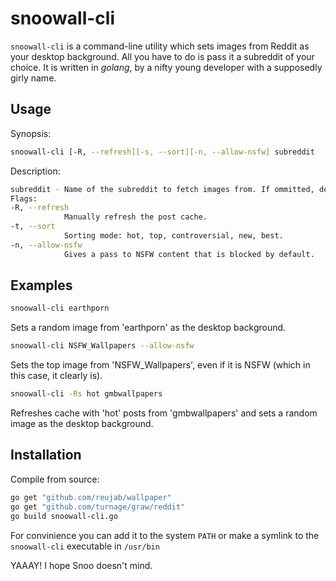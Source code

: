 # snoowall-cli

`snoowall-cli` is a command-line utility which sets images from Reddit as your desktop background. All you have to do is pass it a subreddit of your choice. It is written in *golang*, by a nifty young developer with a supposedly girly name.

## Usage

Synopsis:
```bash
snoowall-cli [-R, --refresh][-s, --sort][-n, --allow-nsfw] subreddit
```

Description: 
```bash
subreddit - Name of the subreddit to fetch images from. If ommitted, defaults to 'wallpaper'.
Flags:            
-R, --refresh
            Manually refresh the post cache.
-t, --sort 
            Sorting mode: hot, top, controversial, new, best.
-n, --allow-nsfw
            Gives a pass to NSFW content that is blocked by default.

```



## Examples

```bash
snoowall-cli earthporn 
```
Sets a random image from 'earthporn' as the desktop background.
```bash
snoowall-cli NSFW_Wallpapers --allow-nsfw 
```
Sets the top image from 'NSFW_Wallpapers', even if it is NSFW (which in this case, it clearly is).
```bash
snoowall-cli -Rs hot gmbwallpapers
```
Refreshes cache with 'hot' posts from 'gmbwallpapers' and sets a random image as the desktop background.  

## Installation

Compile from source:
```bash
go get "github.com/reujab/wallpaper"
go get "github.com/turnage/graw/reddit"
go build snoowall-cli.go
```
For convinience you can add it to the system `PATH` or make a symlink to the `snoowall-cli` executable in `/usr/bin`

YAAAY! I hope Snoo doesn't mind.
